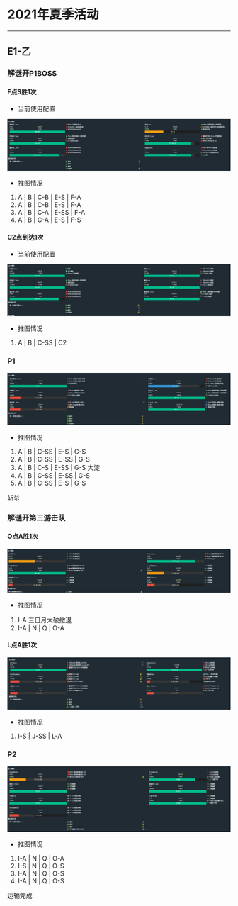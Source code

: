 # 2021年夏季活动

---

## E1-乙

### 解谜开P1BOSS

#### F点S胜1次

- 当前使用配置

![节点](./记录相关图片/E1-P1-解谜-F点S胜1次.png)

- 推图情况

1. A | B | C-B | E-S  | F-A
2. A | B | C-B | E-S  | F-A
3. A | B | C-A | E-SS | F-A
4. A | B | C-A | E-S  | F-S

#### C2点到达1次

- 当前使用配置

![节点](./记录相关图片/E1-P1-解谜-C2点到达1次.png)

- 推图情况

1. A | B | C-SS | C2

### P1

![节点](./记录相关图片/E1-P1-斩杀.png)

- 推图情况

1. A | B | C-SS | E-S  | G-S
2. A | B | C-SS | E-SS | G-S
3. A | B | C-S  | E-SS | G-S 大淀
4. A | B | C-SS | E-SS | G-S
5. A | B | C-SS | E-S  | G-S

斩杀

### 解谜开第三游击队

#### O点A胜1次

![节点](./记录相关图片/E1-P2-开第三游击队-O点A胜.png)

- 推图情况

1. I-A 三日月大破撤退
2. I-A | N | Q | O-A

#### L点A胜1次

![节点](./记录相关图片//E1-P2-开第三游击队-L点A胜.png)

- 推图情况

1. I-S | J-SS | L-A

### P2

![节点](./记录相关图片/E1-P2-运输.png)

- 推图情况

1. I-A | N | Q | O-A
2. I-S | N | Q | O-S
3. I-A | N | Q | O-S
4. I-A | N | Q | O-S

运输完成